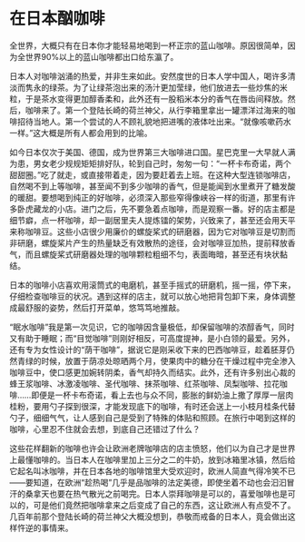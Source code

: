# 在日本酗咖啡

全世界，大概只有在日本你才能轻易地喝到一杯正宗的蓝山咖啡。原因很简单，因为全世界90%以上的蓝山咖啡都出口给东瀛了。 

日本人对咖啡汹涌的热爱，并非生来如此。安然度世的日本人学中国人，喝许多清淡而隽永的绿茶。为了让绿茶泡出来的汤汁更加莹绿，他们放进去一些炒焦的米粒，于是茶水变得更加醇香柔和，此外还有一股稻米本分的香气在唇齿间释放。然后，咖啡来了。第一个登陆长崎的荷兰神父，从行李箱里拿出一罐漂洋过海来的咖啡招待当地人。第一个尝试的人不顾礼貌地把进嘴的液体吐出来。“就像咳嗽药水一样。”这大概是所有人都会用到的比喻。 

如今日本仅次于美国、德国，成为世界第三大咖啡进口国。星巴克里一大早就人满为患，男女老少规规矩矩排好队，轮到自己时，匆匆一句：“一杯卡布奇诺，两个甜甜圈。”吃了就走，或直接带着走，因为要赶着去上班。在这种大型连锁咖啡店，自然喝不到上等咖啡，甚至闻不到多少咖啡的香气，但是能闻到水里煮开了糖发酸的暖甜。要想喝到纯正的好咖啡，必须深入那些窄得像峡谷一样的街道，那里有许多卧虎藏龙的小店。进门之后，先不要急着点咖啡，而是观察一番。好的店主都是细节癖，点一杯咖啡，却一副居里夫人提炼镭的架势，兴致来了，甚至还会用天平来称咖啡豆。这些小店很少用廉价的螺旋桨式的研磨器，因为它对咖啡豆是切割而非研磨，螺旋桨片产生的热量缺乏有效散热的途径，会对咖啡豆加热，提前释放香气，而且螺旋桨式研磨器处理的咖啡颗粒粗细不匀，表面晦暗，甚至还有块状黏结。 

日本的咖啡小店喜欢用滚筒式的电磨机，甚至手摇式的研磨机，摇一摇，停下来，仔细检查咖啡豆的状况。遇到这样的店主，就可以放心地把背包卸下来，身体调整成最舒服的姿势，然后打开菜单，悠笃笃地推敲。 

“眠水咖啡”我是第一次见识，它的咖啡因含量极低，却保留咖啡的浓醇香气，同时又有助于睡眠；而“目觉咖啡”则刚好相反，可高度提神，是小白领的最爱。另外，还有专为女性设计的“荫干咖啡”，据说它是刚采收下来的巴西咖啡豆，趁着胚芽仍然青绿的时候，放置于荫凉处晾晒两个月，使果肉中的糖分在干燥过程中完全渗入咖啡豆中，使口感更加婉转阴柔，香气却持久而结实。此外，还有许多别出心裁的蜂王浆咖啡、冰激凌咖啡、圣代咖啡、抹茶咖啡、红茶咖啡、凤梨咖啡、拉花咖啡……即便是一杯卡布奇诺，看上去也与众不同，膨胀的鲜奶油上撒了厚厚一层肉桂粉，要用勺子探到很深，才能发现底下的咖啡，有时还会送上一小枝月桂条代替勺子，细细气气，让人感到自己是受到了特殊的体贴和照顾。在旅行中喝到这样的咖啡，心里忍不住就会去想，到底自己还错过了什么？ 

这些花样翻新的咖啡也许会让欧洲老牌咖啡店的店主愤怒，他们以为自己才是世界上最懂咖啡的。当日本人在咖啡里加上三分之二的牛奶，放到冰箱里冰镇，然后给它起名叫冰咖啡，并在日本各地的咖啡馆里大受欢迎时，欧洲人简直气得冷笑不已——要知道，在欧洲“趁热喝”几乎是品咖啡的法定美德，即使坐着不动也会汩汩冒汗的桑拿天也要在热气散光之前喝完。日本人崇拜咖啡是可以的，喜爱咖啡也是可以的，可是他们竟然把咖啡拿来之后变成了自己的东西，这让欧洲人有点受不了。几百年前那个登陆长崎的荷兰神父大概没想到，恭敬而戒备的日本人，竟会做出这样忤逆的事情来。